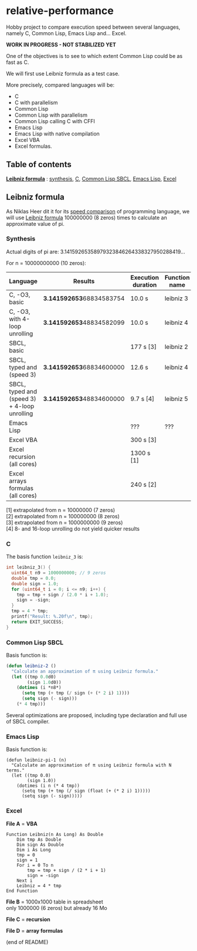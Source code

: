 # relative-performance

Hobby project to compare execution speed between several languages, namely C, Common Lisp, Emacs Lisp and... Excel.

**WORK IN PROGRESS - NOT STABILIZED YET**

One of the objectives is to see to which extent Common Lisp could be as fast as C.

We will first use Leibniz formula as a test case.

More precisely, compared languages will be:  
- C  
- C with parallelism  
- Common Lisp  
- Common Lisp with parallelism  
- Common Lisp calling C with CFFI  
- Emacs Lisp  
- Emacs Lisp with native compilation  
- Excel VBA  
- Excel formulas.


## Table of contents

**[Leibniz formula](#leibniz-formula)** : [synthesis](#synthesis), [C](#c), [Common Lisp SBCL](#common-lisp-sbcl), [Emacs Lisp](#emacs-lisp), [Excel](#excel)

## Leibniz formula

As Niklas Heer dit it for its [speed comparison](https://github.com/niklas-heer/speed-comparison) of programming language, we will use [Leibniz formula](https://en.wikipedia.org/wiki/Leibniz_formula_for_%CF%80) 100000000 (8 zeros) times to calculate an approximate value of pi.

### Synthesis

Actual digits of pi are: 3.14159265358979323846264338327950288419...

For n = 10000000000 (10 zeros):

| Language                                     | Results                    | Execution duration | Function name |
|----------------------------------------------|----------------------------|--------------------|---------------|
| C, -O3, basic                                | **3.141592653**68834583754 | 10.0 s             | leibniz 3     |
| C, -O3, with 4-loop unrolling                | **3.141592653**48834582099 | 10.0 s             | leibniz 4     |
| SBCL, basic                                  |                            | 177 s [3]          | leibniz 2     |
| SBCL, typed and (speed 3)                    | **3.141592653**68834600000 | 12.6 s             | leibniz 4     |
| SBCL, typed and (speed 3) + 4-loop unrolling | **3.141592653**48834600000 | 9.7 s [4]          | leibniz 5     |
| Emacs Lisp                                   |                            | ???                | ???            |
| Excel VBA                                    |                            | 300 s [3]          |               |
| Excel recursion (all cores)                  |                            | 1300 s [1]         |               |
| Excel arrays formulas (all cores)            |                            | 240 s [2]          |               |


[1] extrapolated from n = 10000000 (7 zeros)  
[2] extrapolated from n = 100000000 (8 zeros)  
[3] extrapolated from n = 1000000000 (9 zeros)  
[4] 8- and 16-loop unrolling do not yield quicker results

### C

The basis function `leibniz_3` is:
``` C
int leibniz_3() {
  uint64_t n9 = 1000000000; // 9 zeros
  double tmp = 0.0;
  double sign = 1.0;
  for (uint64_t i = 0; i <= n9; i++) {
    tmp = tmp + sign / (2.0 * i + 1.0);
    sign = -sign;
  }
  tmp = 4 * tmp;
  printf("Result: %.20f\n", tmp);
  return EXIT_SUCCESS;
}
```

### Common Lisp SBCL

Basis function is:

``` lisp
(defun leibniz-2 ()
  "Calculate an approximation of π using Leibniz formula."
  (let ((tmp 0.0d0)
        (sign 1.0d0))
    (dotimes (i *n8*)
      (setq tmp (+ tmp (/ sign (+ (* 2 i) 1))))
      (setq sign (- sign)))
    (* 4 tmp)))
```

Several optimizations are proposed, including type declaration and full use of SBCL compiler.

### Emacs Lisp

Basis function is:

``` elisp
(defun leibniz-pi-1 (n)
  "Calculate an approximation of π using Leibniz formula with N terms."
  (let ((tmp 0.0)
        (sign 1.0))
    (dotimes (i n (* 4 tmp))
      (setq tmp (+ tmp (/ sign (float (+ (* 2 i) 1)))))
      (setq sign (- sign)))))
```

### Excel

**File A** = **VBA**

``` VBA
Function Leibniz(n As Long) As Double
    Dim tmp As Double
    Dim sign As Double
    Dim i As Long
    tmp = 0
    sign = 1
    For i = 0 To n
        tmp = tmp + sign / (2 * i + 1)
        sign = -sign
    Next i
    Leibniz = 4 * tmp
End Function
```

**File B** = 1000x1000 table in spreadsheet  
only 1000000 (6 zeros) but already 16 Mo

**File C** = **recursion**

**File D** = **array formulas**

(end of README)
